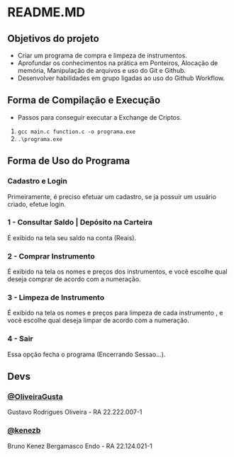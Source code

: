 

# README.MD
## Objetivos do projeto
- Criar um programa de compra e limpeza de instrumentos.
- Aprofundar os conhecimentos na prática em Ponteiros, Alocação de memória, Manipulação de arquivos e uso do Git e Github.
- Desenvolver habilidades em grupo ligadas ao uso do Github Workflow.


## Forma de Compilação e Execução
- Passos para conseguir executar a Exchange de Criptos.
 1. ```gcc main.c function.c -o programa.exe``` 
 2. ```.\programa.exe``` 


## Forma de Uso do Programa

### Cadastro e Login 
 Primeiramente, é preciso efetuar um cadastro, se ja possuir um usuário criado, efetue login.

### 1 - Consultar Saldo | Depósito na Carteira
 É exibido na tela seu saldo na conta (Reais).

### 2 - Comprar Instrumento
 É exibido na tela os nomes e preços dos instrumentos, e você escolhe qual deseja comprar de acordo com a numeração.

### 3 - Limpeza de Instrumento 
 É exibido na tela os nomes e preços para limpeza de cada instrumento , e você escolhe qual deseja limpar de acordo com a numeração.

### 4 - Sair
 Essa opção fecha o programa (Encerrando Sessao...).


## Devs

### [@OliveiraGusta](https://www.github.com/OliveiraGusta)
Gustavo Rodrigues Oliveira - RA 22.222.007-1

### [@kenezb](https://www.github.com/kenezb)
Bruno Kenez Bergamasco Endo - RA 22.124.021-1


